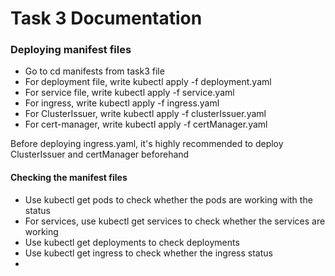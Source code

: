 # Task 3 Documentation

### Deploying manifest files

- Go to cd manifests from task3 file
- For deployment file, write kubectl apply -f deployment.yaml
- For service file, write kubectl apply -f service.yaml
- For ingress, write kubectl apply -f ingress.yaml
- For ClusterIssuer, write kubectl apply -f clusterIssuer.yaml
- For cert-manager, write kubectl apply -f certManager.yaml

Before deploying ingress.yaml, it's highly recommended to deploy ClusterIssuer and certManager beforehand 

#### Checking the manifest files

- Use kubectl get pods to check whether the pods are working with the status
- For services, use kubectl get services to check whether the services are working
- Use kubectl get deployments to check deployments
- Use kubectl get ingress to check whether the ingress status
- 